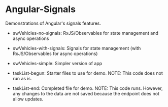 # Angular-Signals
Demonstrations of Angular's signals features.

- swVehicles-no-signals: RxJS/Observables for state management and async operations

- swVehicles-with-signals: Signals for state management (with RxJS/Observables for async operations)

- swVehicles-simple: Simpler version of app

- taskList-begun: Starter files to use for demo. NOTE: This code does not run as is.

- taskList-end: Completed file for demo. NOTE: This code runs. However, any changes to the data are not saved because the endpoint does not allow updates.
